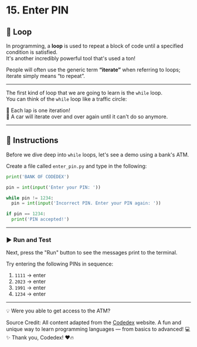 # 15. Enter PIN  
## 🔁 Loop

In programming, a **loop** is used to repeat a block of code until a specified condition is satisfied.  
It's another incredibly powerful tool that's used a ton!

People will often use the generic term **“iterate”** when referring to loops;  
iterate simply means “to repeat”.

---

The first kind of loop that we are going to learn is the `while` loop.  
You can think of the `while` loop like a traffic circle:

🛞 Each lap is one iteration!  
🚗 A car will iterate over and over again until it can't do so anymore.

---

## 🏦 Instructions

Before we dive deep into `while` loops, let's see a demo using a bank's ATM.

Create a file called `enter_pin.py` and type in the following:

```python
print('BANK OF CODÉDEX')

pin = int(input('Enter your PIN: '))

while pin != 1234:
  pin = int(input('Incorrect PIN. Enter your PIN again: '))

if pin == 1234:
  print('PIN accepted!')
```

---

### ▶️ Run and Test

Next, press the "Run" button to see the messages print to the terminal.

Try entering the following PINs in sequence:

1. `1111` → enter  
2. `2023` → enter  
3. `1991` → enter  
4. `1234` → enter  

---

💡 Were you able to get access to the ATM?

Source Credit: All content adapted from the [Codedex](https://www.codedex.io) website. A fun and unique way to learn programming languages — from basics to advanced! 💻✨ Thank you, Codedex! ❤️🔥

